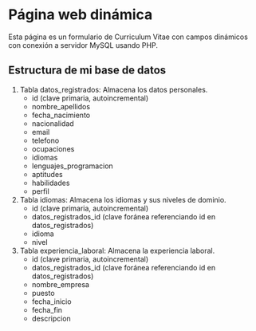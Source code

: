 # Página web dinámica
Esta página es un formulario de Curriculum Vitae con campos dinámicos con conexión a servidor MySQL usando PHP.
## Estructura de mi base de datos
1. Tabla datos_registrados: Almacena los datos personales.
    - id (clave primaria, autoincremental)
    - nombre_apellidos
    - fecha_nacimiento
    - nacionalidad
    - email
    - telefono
    - ocupaciones
    - idiomas
    - lenguajes_programacion
    - aptitudes
    - habilidades
    - perfil
2. Tabla idiomas: Almacena los idiomas y sus niveles de dominio.
    - id (clave primaria, autoincremental)
    - datos_registrados_id (clave foránea referenciando id en datos_registrados)
    - idioma
    - nivel
3. Tabla experiencia_laboral: Almacena la experiencia laboral.
    - id (clave primaria, autoincremental)
    - datos_registrados_id (clave foránea referenciando id en datos_registrados)
    - nombre_empresa
    - puesto
    - fecha_inicio
    - fecha_fin
    - descripcion
